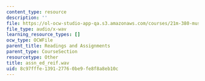 ```yaml
---
content_type: resource
description: ''
file: https://ol-ocw-studio-app-qa.s3.amazonaws.com/courses/21m-380-music-and-technology-sound-design-spring-2016/8c97fffe139127760be9fe8f8a8eb10c_assn_ed_reif.wav
file_type: audio/x-wav
learning_resource_types: []
ocw_type: OCWFile
parent_title: Readings and Assignments
parent_type: CourseSection
resourcetype: Other
title: assn_ed_reif.wav
uid: 8c97fffe-1391-2776-0be9-fe8f8a8eb10c
---
```

